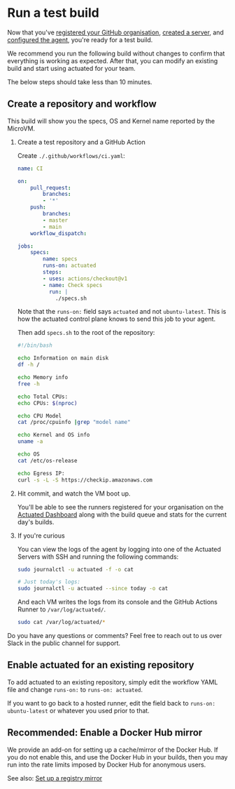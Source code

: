 # Run a test build

Now that you've [registered your GitHub organisation](/register.md), [created a server](/provision-server.md), and [configured the agent](/install-agent.md), you're ready for a test build.

We recommend you run the following build without changes to confirm that everything is working as expected. After that, you can modify an existing build and start using actuated for your team.

The below steps should take less than 10 minutes.

## Create a repository and workflow

This build will show you the specs, OS and Kernel name reported by the MicroVM.

1. Create a test repository and a GitHub Action

    Create `./.github/workflows/ci.yaml`:

    ```yaml
    name: CI

    on:
        pull_request:
            branches:
            - '*'
        push:
            branches:
            - master
            - main
        workflow_dispatch:

    jobs:
        specs:
            name: specs
            runs-on: actuated
            steps:
            - uses: actions/checkout@v1
            - name: Check specs
              run: |
                ./specs.sh
    ```

    Note that the `runs-on:` field says `actuated` and not `ubuntu-latest`. This is how the actuated control plane knows to send this job to your agent.

    Then add `specs.sh` to the root of the repository:

    ```bash
    #!/bin/bash

    echo Information on main disk
    df -h /

    echo Memory info
    free -h

    echo Total CPUs:
    echo CPUs: $(nproc)

    echo CPU Model
    cat /proc/cpuinfo |grep "model name"

    echo Kernel and OS info
    uname -a

    echo OS
    cat /etc/os-release

    echo Egress IP:
    curl -s -L -S https://checkip.amazonaws.com
    ```

2. Hit commit, and watch the VM boot up.

    You'll be able to see the runners registered for your organisation on the [Actuated Dashboard](https://dashboard.actuated.dev) along with the build queue and stats for the current day's builds.

3. If you're curious

    You can view the logs of the agent by logging into one of the Actuated Servers with SSH and running the following commands:

    ```bash
    sudo journalctl -u actuated -f -o cat

    # Just today's logs:
    sudo journalctl -u actuated --since today -o cat
    ```

    And each VM writes the logs from its console and the GitHub Actions Runner to `/var/log/actuated/`.

    ```bash
    sudo cat /var/log/actuated/*
    ```

Do you have any questions or comments? Feel free to reach out to us over Slack in the public channel for support.

## Enable actuated for an existing repository

To add actuated to an existing repository, simply edit the workflow YAML file and change `runs-on:` to `runs-on: actuated`.

If you want to go back to a hosted runner, edit the field back to `runs-on: ubuntu-latest` or whatever you used prior to that.

## Recommended: Enable a Docker Hub mirror

We provide an add-on for setting up a cache/mirror of the Docker Hub. If you do not enable this, and use the Docker Hub in your builds, then you may run into the rate limits imposed by Docker Hub for anonymous users.

See also: [Set up a registry mirror](/examples/registry-mirror.md)
